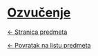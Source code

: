 # [Ozvučenje](https://www.github.com/studosi-fer/OZV)
[<- Stranica predmeta](https://www.fer.unizg.hr/predmet/ozv_a)

[<- Povratak na listu predmeta](https://www.github.com/studosi/FER)
